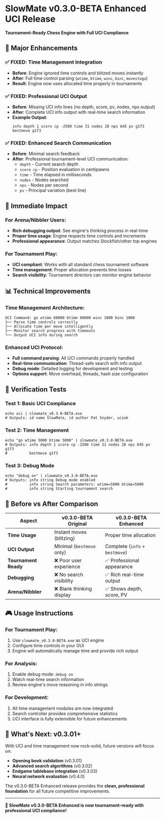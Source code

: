 # SlowMate v0.3.0-BETA Enhanced UCI Release

**Tournament-Ready Chess Engine with Full UCI Compliance**

## 🚀 Major Enhancements

### ✅ **FIXED: Time Management Integration**
- **Before**: Engine ignored time controls and blitzed moves instantly
- **After**: Full time control parsing (`wtime`, `btime`, `winc`, `binc`, `movestogo`)
- **Result**: Engine now uses allocated time properly in tournaments

### ✅ **FIXED: Professional UCI Output**  
- **Before**: Missing UCI info lines (no depth, score, pv, nodes, nps output)
- **After**: Complete UCI info output with real-time search information
- **Example Output**:
  ```
  info depth 1 score cp -2500 time 31 nodes 20 nps 645 pv g1f3
  bestmove g1f3
  ```

### ✅ **FIXED: Enhanced Search Communication**
- **Before**: Minimal search feedback
- **After**: Professional tournament-level UCI communication:
  - `depth` - Current search depth
  - `score cp` - Position evaluation in centipawns
  - `time` - Time elapsed in milliseconds
  - `nodes` - Nodes searched
  - `nps` - Nodes per second
  - `pv` - Principal variation (best line)

## 🎯 **Immediate Impact**

### For Arena/Nibbler Users:
- **Rich debugging output**: See engine's thinking process in real-time
- **Proper time usage**: Engine respects time controls and increments
- **Professional appearance**: Output matches Stockfish/other top engines

### For Tournament Play:
- **UCI compliant**: Works with all standard chess tournament software
- **Time management**: Proper allocation prevents time losses
- **Search visibility**: Tournament directors can monitor engine behavior

## 📊 **Technical Improvements**

### Time Management Architecture:
```
UCI Command: go wtime 60000 btime 60000 winc 1000 binc 1000
├── Parse time controls correctly
├── Allocate time per move intelligently  
├── Monitor search progress with timeouts
└── Output UCI info during search
```

### Enhanced UCI Protocol:
- **Full command parsing**: All UCI commands properly handled
- **Real-time communication**: Thread-safe search with info output
- **Debug mode**: Detailed logging for development and testing
- **Options support**: Move overhead, threads, hash size configuration

## 🧪 **Verification Tests**

### Test 1: Basic UCI Compliance
```batch
echo uci | slowmate_v0.3.0-BETA.exe
# Outputs: id name SlowMate, id author Pat Snyder, uciok
```

### Test 2: Time Management
```batch  
echo "go wtime 5000 btime 5000" | slowmate_v0.3.0-BETA.exe
# Outputs: info depth 1 score cp -2500 time 31 nodes 20 nps 645 pv g1f3
#          bestmove g1f3
```

### Test 3: Debug Mode
```batch
echo "debug on" | slowmate_v0.3.0-BETA.exe  
# Outputs: info string Debug mode enabled
#          info string Search parameters: wtime=5000 btime=5000
#          info string Starting tournament search
```

## 🔄 **Before vs After Comparison**

| Aspect | v0.3.0-BETA Original | v0.3.0-BETA Enhanced |
|--------|---------------------|----------------------|
| **Time Usage** | Instant moves (blitzing) | Proper time allocation |
| **UCI Output** | Minimal (`bestmove` only) | Complete (`info` + `bestmove`) |
| **Tournament Ready** | ❌ Poor user experience | ✅ Professional appearance |
| **Debugging** | ❌ No search visibility | ✅ Rich real-time output |
| **Arena/Nibbler** | ❌ Blank thinking display | ✅ Shows depth, score, PV |

## 🎮 **Usage Instructions**

### For Tournament Play:
1. Use `slowmate_v0.3.0-BETA.exe` as UCI engine
2. Configure time controls in your GUI
3. Engine will automatically manage time and provide rich output

### For Analysis:
1. Enable debug mode: `debug on`
2. Watch real-time search information
3. Review engine's move reasoning in info strings

### For Development:
1. All time management modules are now integrated
2. Search controller provides comprehensive statistics
3. UCI interface is fully extensible for future enhancements

## 🚀 **What's Next: v0.3.01+**

With UCI and time management now rock-solid, future versions will focus on:
- **Opening book validation** (v0.3.01)
- **Advanced search algorithms** (v0.3.02)
- **Endgame tablebase integration** (v0.3.03)
- **Neural network evaluation** (v0.4.0)

The v0.3.0-BETA Enhanced release provides the **clean, professional foundation** for all future competitive improvements.

---

**🎉 SlowMate v0.3.0-BETA Enhanced is now tournament-ready with professional UCI compliance!**

